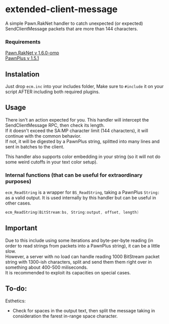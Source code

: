 # extended-client-message
A simple Pawn.RakNet handler to catch unexpected (or expected) SendClientMessage packets that are more than 144 characters.

### Requirements
[Pawn.RakNet v 1.6.0-omp](https://github.com/katursis/Pawn.RakNet/releases/tag/1.6.0-omp)  
[PawnPlus v 1.5.1](https://github.com/IS4Code/PawnPlus/releases/tag/v1.5.1)

## Instalation

Just drop `ecm.inc` into your includes folder, Make sure to `#include` it on your script AFTER including both required plugins.


## Usage

There isn't an action expected for you. This handler will intercept the SendClientMessage RPC, then check its length.  
If it doesn't exceed the SA:MP character limit (144 characters), it will continue with the common behavior.  
If not, it will be digested by a PawnPlus string, splitted into many lines and sent in batches to the client.  

This handler also supports color embedding in your string (so it will not do some weird cutoffs in your text color setup).

### Internal functions (that can be useful for extraordinary purposes)

`ecm_ReadString` is a wrapper for `BS_ReadString`, taking a PawnPlus `String:` as a valid output. It is used internally by this handler but can be useful in other cases.
```c
ecm_ReadString(BitStream:bs, String:output, offset, length)
```

## Important

Due to this include using some iterations and byte-per-byte reading (in order to read strings from packets into a PawnPlus string), it can be a little slow.  
However, a server with no load can handle reading 1000 BitStream packet string with 1300-ish characters, split and send them them right over in something about 400-500 miliseconds.  
It is recommended to exploit its capacities on special cases.

## To-do:

Esthetics:
- Check for spaces in the output text, then split the message taking in consideration the farest in-range space character.
